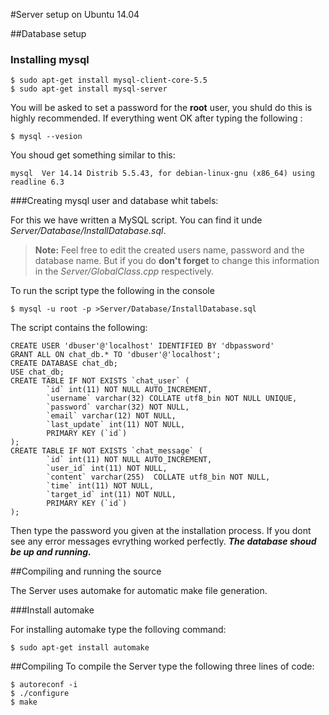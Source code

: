 #Server setup on Ubuntu 14.04

##Database setup

### Installing **mysql**

```
$ sudo apt-get install mysql-client-core-5.5
$ sudo apt-get install mysql-server
```
You will be asked to set a password for the **root** user, you shuld do this is highly recommended.
If everything went OK after typing the following :

```
$ mysql --vesion
```

You shoud get something similar to this:

```
mysql  Ver 14.14 Distrib 5.5.43, for debian-linux-gnu (x86_64) using readline 6.3
```

###Creating mysql user and database whit tabels:

For this we have written a MySQL script. You can find it unde *Server/Database/InstallDatabase.sql*.

> **Note:**
> Feel free to edit the created users name, password and the database name. But if you do **don't forget** to change this information in the *Server/GlobalClass.cpp* respectively.

To run the script type the following in the console
```
$ mysql -u root -p >Server/Database/InstallDatabase.sql
``` 

The script contains the following:
```
CREATE USER 'dbuser'@'localhost' IDENTIFIED BY 'dbpassword'
GRANT ALL ON chat_db.* TO 'dbuser'@'localhost';
CREATE DATABASE chat_db;
USE chat_db;
CREATE TABLE IF NOT EXISTS `chat_user` (
		`id` int(11) NOT NULL AUTO_INCREMENT,
		`username` varchar(32) COLLATE utf8_bin NOT NULL UNIQUE,
		`password` varchar(32) NOT NULL,
		`email` varchar(12) NOT NULL,
		`last_update` int(11) NOT NULL,
		PRIMARY KEY (`id`)
);
CREATE TABLE IF NOT EXISTS `chat_message` (
		`id` int(11) NOT NULL AUTO_INCREMENT,
		`user_id` int(11) NOT NULL,
		`content` varchar(255)  COLLATE utf8_bin NOT NULL,
		`time` int(11) NOT NULL,
		`target_id` int(11) NOT NULL,
		PRIMARY KEY (`id`)
);
```

Then type the password you given at the installation process.
If you dont see any error messages evrything worked perfectly. 
***The database shoud be up and running.***



##Compiling and running the source

The Server uses automake for automatic make file generation.


###Install automake

For installing automake type the folloving command:

```
$ sudo apt-get install automake
```


##Compiling
To compile the Server type the following three lines of code:
```
$ autoreconf -i
$ ./configure
$ make
```

